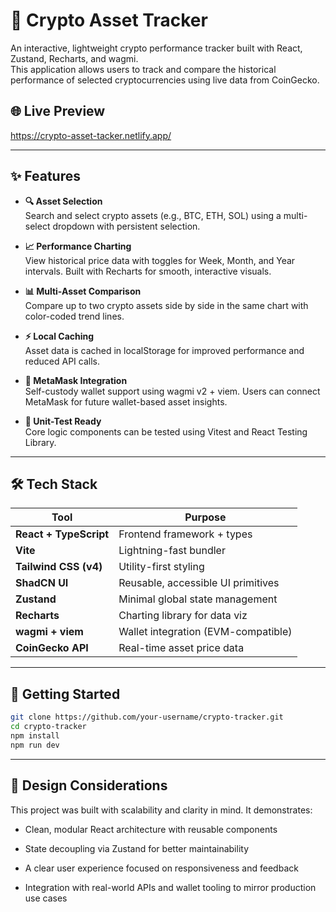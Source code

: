 # 🧠 Crypto Asset Tracker

An interactive, lightweight crypto performance tracker built with React, Zustand, Recharts, and wagmi.  
This application allows users to track and compare the historical performance of selected cryptocurrencies using live data from CoinGecko.

## 🌐 Live Preview

https://crypto-asset-tacker.netlify.app/

---

## ✨ Features

- **🔍 Asset Selection**  
  Search and select crypto assets (e.g., BTC, ETH, SOL) using a multi-select dropdown with persistent selection.

- **📈 Performance Charting**  
  View historical price data with toggles for Week, Month, and Year intervals. Built with Recharts for smooth, interactive visuals.

- **📊 Multi-Asset Comparison**  
  Compare up to two crypto assets side by side in the same chart with color-coded trend lines.

- **⚡ Local Caching**  
  Asset data is cached in localStorage for improved performance and reduced API calls.

- **🦊 MetaMask Integration**  
  Self-custody wallet support using wagmi v2 + viem. Users can connect MetaMask for future wallet-based asset insights.

- **🧪 Unit-Test Ready**  
  Core logic components can be tested using Vitest and React Testing Library.

---

## 🛠 Tech Stack

| Tool        | Purpose                                |
|-------------|----------------------------------------|
| **React + TypeScript** | Frontend framework + types  |
| **Vite**    | Lightning-fast bundler                 |
| **Tailwind CSS (v4)** | Utility-first styling        |
| **ShadCN UI** | Reusable, accessible UI primitives   |
| **Zustand** | Minimal global state management        |
| **Recharts** | Charting library for data viz         |
| **wagmi + viem** | Wallet integration (EVM-compatible) |
| **CoinGecko API** | Real-time asset price data       |

---

## 🚀 Getting Started

```bash
git clone https://github.com/your-username/crypto-tracker.git
cd crypto-tracker
npm install
npm run dev
```

---

## 🧠 Design Considerations

This project was built with scalability and clarity in mind.
It demonstrates:

- Clean, modular React architecture with reusable components

- State decoupling via Zustand for better maintainability

- A clear user experience focused on responsiveness and feedback

- Integration with real-world APIs and wallet tooling to mirror production use cases


